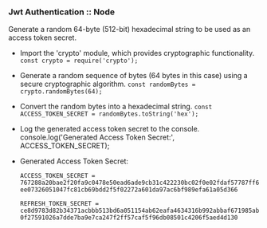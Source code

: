 ### Jwt Authentication :: Node
Generate a random 64-byte (512-bit) hexadecimal string to be used as an access token secret.

- Import the 'crypto' module, which provides cryptographic functionality.
`const crypto = require('crypto');`

- Generate a random sequence of bytes (64 bytes in this case) using a secure cryptographic algorithm.
`const randomBytes = crypto.randomBytes(64);`

- Convert the random bytes into a hexadecimal string.
`const ACCESS_TOKEN_SECRET = randomBytes.toString('hex');`

- Log the generated access token secret to the console.
console.log('Generated Access Token Secret:', ACCESS_TOKEN_SECRET);

- Generated Access Token Secret:

    `ACCESS_TOKEN_SECRET = 767288a20bae2f20fa9c0478e50ead6ade9cb31c422230bc02f0e02fdaf57787ff6ee07326051047fc81cb69bdd2f5f02272a601da97ac6bf989efa61a05d366`

    `REFRESH_TOKEN_SECRET = ce8d9783d82b34371acbbb513bd6a051154ab62eafa4634316b992abbaf671985ab0f27591026a7dde7ba9e7ca247f2ff57caf5f96db08501c4206f5aed4d130`